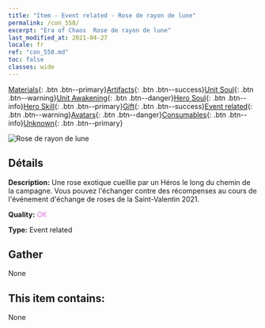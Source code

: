 ```yaml
---
title: "Item - Event related - Rose de rayon de lune"
permalink: /con_558/
excerpt: "Era of Chaos  Rose de rayon de lune"
last_modified_at: 2021-04-27
locale: fr
ref: "con_558.md"
toc: false
classes: wide
---
```

 [Materials](/ItemsFR/){: .btn .btn--primary}[Artifacts](/ItemsFR/Artifacts/){: .btn .btn--success}[Unit Soul](/ItemsFR/UnitSoul/){: .btn .btn--warning}[Unit Awakening](/ItemsFR/UnitAwakening/){: .btn .btn--danger}[Hero Soul](/ItemsFR/HeroSoul/){: .btn .btn--info}[Hero Skill](/ItemsFR/HeroSkill/){: .btn .btn--primary}[Gift](/ItemsFR/Gift/){: .btn .btn--success}[Event related](/ItemsFR/Events/){: .btn .btn--warning}[Avatars](/ItemsFR/Avatars/){: .btn .btn--danger}[Consumables](/ItemsFR/Consumables/){: .btn .btn--info}[Unknown](/ItemsFR/Unknown/){: .btn .btn--primary}

 ![Rose de rayon de lune](/images/t/i_3059.png)

## Détails
 **Description:** Une rose exotique cueillie par un Héros le long du chemin de la campagne. Vous pouvez l'échanger contre des récompenses au cours de l'événement d'échange de roses de la Saint-Valentin 2021.

 **Quality:** <span style="color: #DA70D6">OK</span>

 **Type:** Event related

## Gather

  None

## This item contains:

  None

